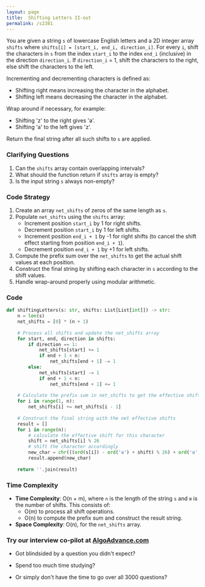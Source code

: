 ```yaml
---
layout: page
title:  Shifting Letters II-out
permalink: /s2381
---
```


You are given a string `s` of lowercase English letters and a 2D integer array `shifts` where `shifts[i] = [start_i, end_i, direction_i]`. For every `i`, shift the characters in `s` from the index `start_i` to the index `end_i` (inclusive) in the direction `direction_i`. If `direction_i` = 1, shift the characters to the right, else shift the characters to the left.

Incrementing and decrementing characters is defined as:
- Shifting right means increasing the character in the alphabet.
- Shifting left means decreasing the character in the alphabet.

Wrap around if necessary, for example:
- Shifting 'z' to the right gives 'a'.
- Shifting 'a' to the left gives 'z'.

Return the final string after all such shifts to `s` are applied.

### Clarifying Questions
1. Can the `shifts` array contain overlapping intervals?
2. What should the function return if `shifts` array is empty?
3. Is the input string `s` always non-empty?

### Code Strategy
1. Create an array `net_shifts` of zeros of the same length as `s`.
2. Populate `net_shifts` using the `shifts` array:
   - Increment position `start_i` by 1 for right shifts.
   - Decrement position `start_i` by 1 for left shifts.
   - Increment position `end_i + 1` by -1 for right shifts (to cancel the shift effect starting from position `end_i + 1`).
   - Decrement position `end_i + 1` by +1 for left shifts.
3. Compute the prefix sum over the `net_shifts` to get the actual shift values at each position.
4. Construct the final string by shifting each character in `s` according to the shift values.
5. Handle wrap-around properly using modular arithmetic.

### Code
```python
def shiftingLetters(s: str, shifts: List[List[int]]) -> str:
    n = len(s)
    net_shifts = [0] * (n + 1)
    
    # Process all shifts and update the net_shifts array
    for start, end, direction in shifts:
        if direction == 1:
            net_shifts[start] += 1
            if end + 1 < n:
                net_shifts[end + 1] -= 1
        else:
            net_shifts[start] -= 1
            if end + 1 < n:
                net_shifts[end + 1] += 1
    
    # Calculate the prefix sum in net_shifts to get the effective shift for each character
    for i in range(1, n):
        net_shifts[i] += net_shifts[i - 1]
    
    # Construct the final string with the net effective shifts
    result = []
    for i in range(n):
        # calculate the effective shift for this character
        shift = net_shifts[i] % 26
        # shift the character accordingly
        new_char = chr(((ord(s[i]) - ord('a') + shift) % 26) + ord('a'))
        result.append(new_char)
    
    return ''.join(result)
```

### Time Complexity
- **Time Complexity**: O(n + m), where `n` is the length of the string `s` and `m` is the number of shifts. This consists of:
  - O(m) to process all shift operations.
  - O(n) to compute the prefix sum and construct the result string.
- **Space Complexity**: O(n), for the `net_shifts` array.


### Try our interview co-pilot at [AlgoAdvance.com](https://algoAdvance.com)

- Got blindsided by a question you didn't expect?

- Spend too much time studying?

- Or simply don't have the time to go over all 3000 questions?

